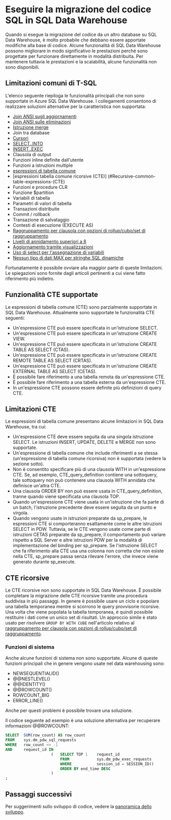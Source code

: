 <properties
   pageTitle="Eseguire la migrazione del codice SQL in SQL Data Warehouse | Microsoft Azure"
   description="Suggerimenti per la migrazione del codice SQL in Azure SQL Data Warehouse per lo sviluppo di soluzioni."
   services="sql-data-warehouse"
   documentationCenter="NA"
   authors="lodipalm"
   manager="barbkess"
   editor=""/>

<tags
   ms.service="sql-data-warehouse"
   ms.devlang="NA"
   ms.topic="article"
   ms.tgt_pltfrm="NA"
   ms.workload="data-services"
   ms.date="05/14/2016"
   ms.author="jrj;barbkess;sonyama"/>

# Eseguire la migrazione del codice SQL in SQL Data Warehouse

Quando si esegue la migrazione del codice da un altro database su SQL Data Warehouse, è molto probabile che debbano essere apportate modifiche alla base di codice. Alcune funzionalità di SQL Data Warehouse possono migliorare in modo significativo le prestazioni perché sono progettate per funzionare direttamente in modalità distribuita. Per mantenere tuttavia le prestazioni e la scalabilità, alcune funzionalità non sono disponibili.

## Limitazioni comuni di T-SQL

L'elenco seguente riepiloga le funzionalità principali che non sono supportate in Azure SQL Data Warehouse. I collegamenti consentono di realizzare soluzioni alternative per la caratteristica non supportata:

- [Join ANSI sugli aggiornamenti][]
- [Join ANSI sulle eliminazioni][]
- [Istruzione merge][]
- Join tra database
- [Cursori][]
- [SELECT..INTO][]
- [INSERT..EXEC][]
- Clausola di output
- Funzioni inline definite dall'utente
- Funzioni a istruzioni multiple
- [espressioni di tabella comune](#Common-table-expressions)
- [espressioni tabella comune ricorsive (CTE)] (#Recursive-common-table-expressions-(CTE)
- Funzioni e procedure CLR
- Funzione $partition
- Variabili di tabella
- Parametri di valori di tabella
- Transazioni distribuite
- Commit / rollback
- Transazione di salvataggio
- Contesti di esecuzione (EXECUTE AS)
- [Raggruppamento per clausola con opzioni di rollup/cubo/set di raggruppamento][]
- [Livelli di annidamento superiori a 8][]
- [Aggiornamento tramite visualizzazioni][]
- [Uso di select per l'assegnazione di variabili][]
- [Nessun tipo di dati MAX per stringhe SQL dinamiche][]

Fortunatamente è possibile ovviare alla maggior parte di queste limitazioni. Le spiegazioni sono fornite dagli articoli pertinenti a cui viene fatto riferimento più indietro.

## Funzionalità CTE supportate

Le espressioni di tabella comune (CTE) sono parzialmente supportate in SQL Data Warehouse. Attualmente sono supportate le funzionalità CTE seguenti:

- Un'espressione CTE può essere specificata in un'istruzione SELECT.
- Un'espressione CTE può essere specificata in un'istruzione CREATE VIEW.
- Un'espressione CTE può essere specificata in un'istruzione CREATE TABLE AS SELECT (CTAS).
- Un'espressione CTE può essere specificata in un'istruzione CREATE REMOTE TABLE AS SELECT (CRTAS).
- Un'espressione CTE può essere specificata in un'istruzione CREATE EXTERNAL TABLE AS SELECT (CETAS).
- È possibile fare riferimento a una tabella remota da un'espressione CTE.
- È possibile fare riferimento a una tabella esterna da un'espressione CTE.
- In un'espressione CTE possono essere definite più definizioni di query CTE.

## Limitazioni CTE

Le espressioni di tabella comune presentano alcune limitazioni in SQL Data Warehouse, tra cui:

- Un'espressione CTE deve essere seguita da una singola istruzione SELECT. Le istruzioni INSERT, UPDATE, DELETE e MERGE non sono supportate.
- Un'espressione di tabella comune che include riferimenti a se stessa (un'espressione di tabella comune ricorsiva) non è supportata (vedere la sezione sotto).
- Non è consentito specificare più di una clausola WITH in un'espressione CTE. Se, ad esempio, CTE\_query\_definition contiene una sottoquery, tale sottoquery non può contenere una clausola WITH annidata che definisce un'altra CTE.
- Una clausola ORDER BY non può essere usata in CTE\_query\_definition, tranne quando viene specificata una clausola TOP.
- Quando un'espressione CTE viene usata in un'istruzione che fa parte di un batch, l'istruzione precedente deve essere seguita da un punto e virgola.
- Quando vengono usate in istruzioni preparate da sp\_prepare, le espressioni CTE si comporteranno esattamente come le altre istruzioni SELECT in PDW. Tuttavia, se le CTE vengono usate come parte di istruzioni CETAS preparate da sp\_prepare, il comportamento può variare rispetto a SQL Server e altre istruzioni PDW per la modalità di implementazione del binding per sp\_prepare. Se l'istruzione SELECT che fa riferimento alla CTE usa una colonna non corretta che non esiste nella CTE, sp\_prepare passa senza rilevare l'errore, che invece viene generato durante sp\_execute.

## CTE ricorsive

Le CTE ricorsive non sono supportate in SQL Data Warehouse. È possibile completare la migrazione delle CTE ricorsive tramite una procedura suddivisa in più passaggi. In genere è possibile usare un ciclo e popolare una tabella temporanea mentre si scorrono le query provvisorie ricorsive. Una volta che viene popolata la tabella temporanea, è quindi possibile restituire i dati come un unico set di risultati. Un approccio simile è stato usato per risolvere `GROUP BY WITH CUBE` nell'articolo relativo al [raggruppamento per clausola con opzioni di rollup/cubo/set di raggruppamento][].

### Funzioni di sistema

Anche alcune funzioni di sistema non sono supportate. Alcune di queste funzioni principali che in genere vengono usate nel data warehousing sono:

- NEWSEQUENTIALID()
- @@NESTLEVEL()
- @@IDENTITY()
- @@ROWCOUNT()
- ROWCOUNT\_BIG
- ERROR\_LINE()

Anche per questi problemi è possibile trovare una soluzione.

Il codice seguente ad esempio è una soluzione alternativa per recuperare informazioni @@ROWCOUNT:

```sql
SELECT  SUM(row_count) AS row_count
FROM    sys.dm_pdw_sql_requests
WHERE   row_count <> -1
AND     request_id IN
                    (   SELECT TOP 1    request_id
                        FROM            sys.dm_pdw_exec_requests
                        WHERE           session_id = SESSION_ID()
                        ORDER BY end_time DESC
                    )
;
```

## Passaggi successivi
Per suggerimenti sullo sviluppo di codice, vedere la [panoramica dello sviluppo][].

<!--Image references-->

<!--Article references-->
[Join ANSI sugli aggiornamenti]: sql-data-warehouse-develop-ctas.md
[Join ANSI sulle eliminazioni]: sql-data-warehouse-develop-ctas.md
[Istruzione merge]: sql-data-warehouse-develop-ctas.md
[INSERT..EXEC]: sql-data-warehouse-develop-temporary-tables.md

[Cursori]: sql-data-warehouse-develop-loops.md
[SELECT..INTO]: sql-data-warehouse-develop-ctas.md
[Raggruppamento per clausola con opzioni di rollup/cubo/set di raggruppamento]: sql-data-warehouse-develop-group-by-options.md
[Livelli di annidamento superiori a 8]: sql-data-warehouse-develop-transactions.md
[Aggiornamento tramite visualizzazioni]: sql-data-warehouse-develop-views.md
[Uso di select per l'assegnazione di variabili]: sql-data-warehouse-develop-variable-assignment.md
[Nessun tipo di dati MAX per stringhe SQL dinamiche]: sql-data-warehouse-develop-dynamic-sql.md
[panoramica dello sviluppo]: sql-data-warehouse-overview-develop.md

<!--MSDN references-->

<!--Other Web references-->

<!---HONumber=AcomDC_0518_2016-->